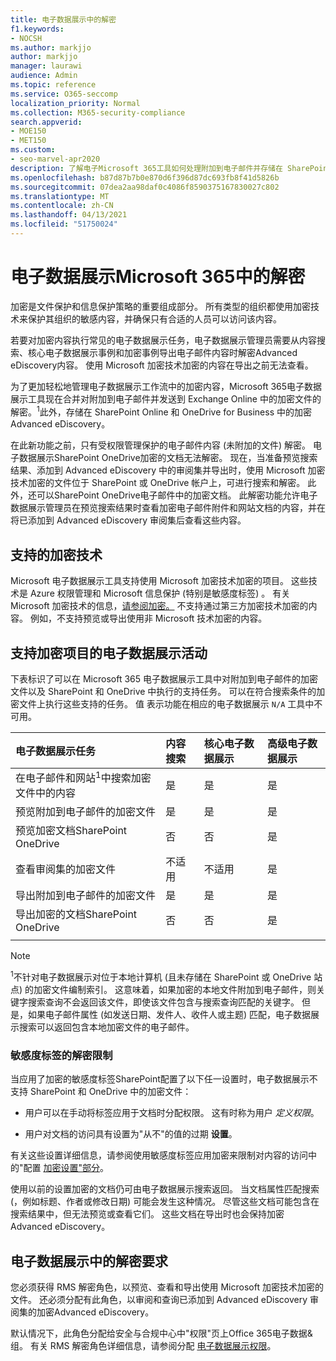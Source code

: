 ```yaml
---
title: 电子数据展示中的解密
f1.keywords:
- NOCSH
ms.author: markjjo
author: markjjo
manager: laurawi
audience: Admin
ms.topic: reference
ms.service: O365-seccomp
localization_priority: Normal
ms.collection: M365-security-compliance
search.appverid:
- MOE150
- MET150
ms.custom:
- seo-marvel-apr2020
description: 了解电子Microsoft 365工具如何处理附加到电子邮件并存储在 SharePoint Online 和 OneDrive for Business 中的加密文档。
ms.openlocfilehash: b87d87b7b0e870d6f396d87dc693fb8f41d5826b
ms.sourcegitcommit: 07dea2aa98daf0c4086f8590375167830027c802
ms.translationtype: MT
ms.contentlocale: zh-CN
ms.lasthandoff: 04/13/2021
ms.locfileid: "51750024"
---
```

# <a name="decryption-in-microsoft-365-ediscovery-tools"></a>电子数据展示Microsoft 365中的解密

加密是文件保护和信息保护策略的重要组成部分。 所有类型的组织都使用加密技术来保护其组织的敏感内容，并确保只有合适的人员可以访问该内容。

若要对加密内容执行常见的电子数据展示任务，电子数据展示管理员需要从内容搜索、核心电子数据展示事例和加密事例导出电子邮件内容时解密Advanced eDiscovery内容。 使用 Microsoft 加密技术加密的内容在导出之前无法查看。

为了更加轻松地管理电子数据展示工作流中的加密内容，Microsoft 365电子数据展示工具现在合并对附加到电子邮件并发送到 Exchange Online 中的加密文件的解密。<sup>1</sup>此外，存储在 SharePoint Online 和 OneDrive for Business 中的加密Advanced eDiscovery。

在此新功能之前，只有受权限管理保护的电子邮件内容 (未附加的文件) 解密。 电子数据展示SharePoint OneDrive加密的文档无法解密。 现在，当准备预览搜索结果、添加到 Advanced eDiscovery 中的审阅集并导出时，使用 Microsoft 加密技术加密的文件位于 SharePoint 或 OneDrive 帐户上，可进行搜索和解密。 此外，还可以SharePoint OneDrive电子邮件中的加密文档。 此解密功能允许电子数据展示管理员在预览搜索结果时查看加密电子邮件附件和网站文档的内容，并在将已添加到 Advanced eDiscovery 审阅集后查看这些内容。

## <a name="supported-encryption-technologies"></a>支持的加密技术

Microsoft 电子数据展示工具支持使用 Microsoft 加密技术加密的项目。 这些技术是 Azure 权限管理和 Microsoft 信息保护 (特别是敏感度标签) 。 有关 Microsoft 加密技术的信息，[请参阅加密。](encryption.md) 不支持通过第三方加密技术加密的内容。 例如，不支持预览或导出使用非 Microsoft 技术加密的内容。

## <a name="ediscovery-activities-that-support-encrypted-items"></a>支持加密项目的电子数据展示活动

下表标识了可以在 Microsoft 365 电子数据展示工具中对附加到电子邮件的加密文件以及 SharePoint 和 OneDrive 中执行的支持任务。 可以在符合搜索条件的加密文件上执行这些支持的任务。 值 表示功能在相应的电子数据展示 `N/A` 工具中不可用。

|电子数据展示任务  |内容搜索  |核心电子数据展示  |高级电子数据展示  |
|:---------|:---------|:---------|:---------|
|在电子邮件和网站<sup>1</sup>中搜索加密文件中的内容     |是      |是      |是      |
|预览附加到电子邮件的加密文件     |是      |是     |是       |
|预览加密文档SharePoint OneDrive|否      |否    |是       |
|查看审阅集的加密文件    |不适用      |不适用        | 是        |
|导出附加到电子邮件的加密文件    |是       |是  |是    |
|导出加密的文档SharePoint OneDrive    |否       |否  |是    |
|||||

> [!NOTE]
> <sup>1</sup>不针对电子数据展示对位于本地计算机 (且未存储在 SharePoint 或 OneDrive 站点) 的加密文件编制索引。 这意味着，如果加密的本地文件附加到电子邮件，则关键字搜索查询不会返回该文件，即使该文件包含与搜索查询匹配的关键字。 但是，如果电子邮件属性 (如发送日期、发件人、收件人或主题) 匹配，电子数据展示搜索可以返回包含本地加密文件的电子邮件。

### <a name="decryption-limitations-with-sensitivity-labels"></a>敏感度标签的解密限制

当应用了加密的敏感度标签SharePoint配置了以下任一设置时，电子数据展示不支持 SharePoint 和 OneDrive 中的加密文件：

- 用户可以在手动将标签应用于文档时分配权限。 这有时称为用户 *定义权限*。

- 用户对文档的访问具有设置为"从不"的值的过期 **设置**。

有关这些设置详细信息，请参阅使用敏感度标签应用加密来限制对内容的访问中的"配置 [加密设置"部分](encryption-sensitivity-labels.md#configure-encryption-settings)。

使用以前的设置加密的文档仍可由电子数据展示搜索返回。 当文档属性匹配搜索 (，例如标题、作者或修改日期) 可能会发生这种情况。 尽管这些文档可能包含在搜索结果中，但无法预览或查看它们。 这些文档在导出时也会保持加密Advanced eDiscovery。

## <a name="requirements-for-decryption-in-ediscovery"></a>电子数据展示中的解密要求

您必须获得 RMS 解密角色，以预览、查看和导出使用 Microsoft 加密技术加密的文件。 还必须分配有此角色，以审阅和查询已添加到 Advanced eDiscovery 审阅集的加密Advanced eDiscovery。

默认情况下，此角色分配给安全与合规中心中"权限"页上Office 365电子数据&组。 有关 RMS 解密角色详细信息，请参阅分配 [电子数据展示权限](assign-ediscovery-permissions.md#rms-decrypt)。
